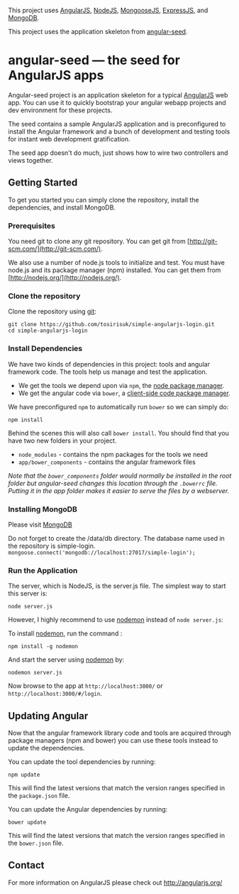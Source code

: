 This project uses [AngularJS](https://angularjs.org/), [NodeJS](https://nodejs.org/en/), [MongooseJS](http://mongoosejs.com/), [ExpressJS](http://expressjs.com/), and [MongoDB](https://www.mongodb.org/).

This project uses the application skeleton from [angular-seed](https://github.com/angular/angular-seed).

# angular-seed — the seed for AngularJS apps

Angular-seed project is an application skeleton for a typical [AngularJS](http://angularjs.org/) web app.
You can use it to quickly bootstrap your angular webapp projects and dev environment for these
projects.

The seed contains a sample AngularJS application and is preconfigured to install the Angular
framework and a bunch of development and testing tools for instant web development gratification.

The seed app doesn't do much, just shows how to wire two controllers and views together.


## Getting Started

To get you started you can simply clone the repository, install the dependencies, and install MongoDB.

### Prerequisites

You need git to clone any git repository. You can get git from
[http://git-scm.com/](http://git-scm.com/).

We also use a number of node.js tools to initialize and test. You must have node.js and
its package manager (npm) installed.  You can get them from [http://nodejs.org/](http://nodejs.org/).

### Clone the repository

Clone the repository using [git][git]:

```
git clone https://github.com/tosirisuk/simple-angularjs-login.git
cd simple-angularjs-login
```

### Install Dependencies

We have two kinds of dependencies in this project: tools and angular framework code.  The tools help
us manage and test the application.

* We get the tools we depend upon via `npm`, the [node package manager][npm].
* We get the angular code via `bower`, a [client-side code package manager][bower].

We have preconfigured `npm` to automatically run `bower` so we can simply do:

```
npm install
```

Behind the scenes this will also call `bower install`.  You should find that you have two new
folders in your project.

* `node_modules` - contains the npm packages for the tools we need
* `app/bower_components` - contains the angular framework files

*Note that the `bower_components` folder would normally be installed in the root folder but
angular-seed changes this location through the `.bowerrc` file.  Putting it in the app folder makes
it easier to serve the files by a webserver.*



### Installing MongoDB

Please visit [MongoDB](https://www.mongodb.org/)

Do not forget to create the /data/db directory.
The database name used in the repository is simple-login.
`mongoose.connect('mongodb://localhost:27017/simple-login');`


### Run the Application

The server, which is NodeJS, is the server.js file.  The simplest way to start this server is:

```
node server.js
```

However, I highly recommend to use [nodemon](https://github.com/remy/nodemon) instead of `node server.js`:

To install [nodemon](https://github.com/remy/nodemon), run the command : 
```
npm install -g nodemon
```

And start the server using [nodemon](https://github.com/remy/nodemon) by: 
```
nodemon server.js
```

Now browse to the app at `http://localhost:3000/` or `http://localhost:3000/#/login`.



## Updating Angular

Now that the angular framework library code and tools are acquired through package managers (npm and
bower) you can use these tools instead to update the dependencies.

You can update the tool dependencies by running:

```
npm update
```

This will find the latest versions that match the version ranges specified in the `package.json` file.

You can update the Angular dependencies by running:

```
bower update
```

This will find the latest versions that match the version ranges specified in the `bower.json` file.



## Contact

For more information on AngularJS please check out http://angularjs.org/

[git]: http://git-scm.com/
[bower]: http://bower.io
[npm]: https://www.npmjs.org/
[node]: http://nodejs.org
[protractor]: https://github.com/angular/protractor
[jasmine]: http://jasmine.github.io
[MongooseJS]: http://mongoosejs.com/
[ExpressJS]: http://expressjs.com/
[MongoDB]: https://www.mongodb.org/
[karma]: http://karma-runner.github.io
[travis]: https://travis-ci.org/
[http-server]: https://github.com/nodeapps/http-server

